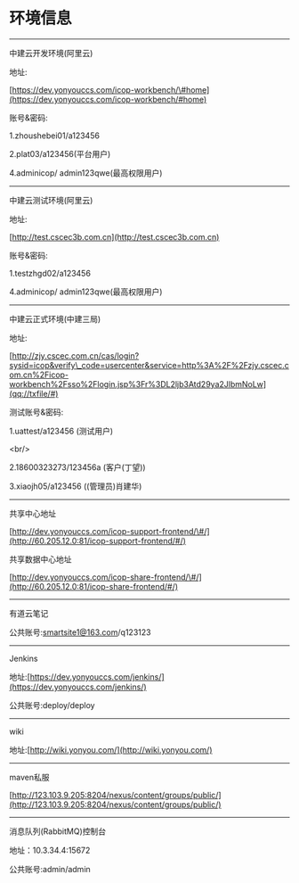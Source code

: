 # 环境信息

---

中建云开发环境\(阿里云\)

地址:

[https://dev.yonyouccs.com/icop-workbench/\#home](https://dev.yonyouccs.com/icop-workbench/#home)

账号&密码:

1.zhoushebei01/a123456

2.plat03/a123456\(平台用户\)

4.adminicop/ admin123qwe\(最高权限用户\)

---

中建云测试环境\(阿里云\)

地址:

[http://test.cscec3b.com.cn](http://test.cscec3b.com.cn)

账号&密码:

1.testzhgd02/a123456

4.adminicop/ admin123qwe\(最高权限用户\)

---

中建云正式环境\(中建三局\)

地址:

[http://zjy.cscec.com.cn/cas/login?sysid=icop&verify\_code=usercenter&service=http%3A%2F%2Fzjy.cscec.com.cn%2Ficop-workbench%2Fsso%2Flogin.jsp%3Fr%3DL2ljb3Atd29ya2JlbmNoLw](qq://txfile/#)

测试账号&密码:

1.uattest/a123456 \(测试用户\)

&lt;br/&gt;

2.18600323273/123456a \(客户\(丁望\)\)

3.xiaojh05/a123456 \(\(管理员\)肖建华\)

---

共享中心地址

[http://dev.yonyouccs.com/icop-support-frontend/\#/](http://60.205.12.0:81/icop-support-frontend/#/)

共享数据中心地址

[http://dev.yonyouccs.com/icop-share-frontend/\#/](http://60.205.12.0:81/icop-share-frontend/#/)

---

有道云笔记

公共账号:smartsite1@163.com/q123123

---

Jenkins

地址:[https://dev.yonyouccs.com/jenkins/](https://dev.yonyouccs.com/jenkins/)

公共账号:deploy/deploy

---

wiki

地址:[http://wiki.yonyou.com/](http://wiki.yonyou.com/)

---

maven私服

[http://123.103.9.205:8204/nexus/content/groups/public/](http://123.103.9.205:8204/nexus/content/groups/public/)

---

消息队列\(RabbitMQ\)控制台

地址：10.3.34.4:15672

公共账号:admin/admin

